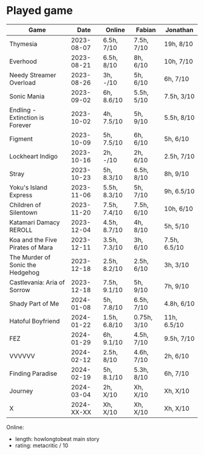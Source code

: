 # Played game

| Game                             | Date       | Online       | Fabian      | Jonathan     |
|---                               |---         |---           |---          |---           |
| Thymesia                         | 2023-08-07 | 6.5h,   7/10 |  7.5h, 7/10 |  19h,   8/10 |
| Everhood                         | 2023-08-21 | 6.5h,   8/10 |    8h, 6/10 |  10h,   7/10 |
| Needy Streamer Overload          | 2023-08-26 |   3h,   -/10 |    5h, 6/10 |   6h,   7/10 |
| Sonic Mania                      | 2023-09-02 |   6h, 8.6/10 |  5.5h, 5/10 | 7.5h,   3/10 |
| Endling - Extinction is Forever  | 2023-10-02 |   4h, 7.5/10 |    5h, 9/10 | 5.5h,   8/10 |
| Figment                          | 2023-10-09 |   5h, 7.5/10 |    6h, 6/10 |   5h,   6/10 |
| Lockheart Indigo                 | 2023-10-16 |   2h,   -/10 |    2h, 6/10 | 2.5h,   7/10 |
| Stray                            | 2023-10-23 |   5h, 8.3/10 |  6.5h, 8/10 |   8h,   9/10 |
| Yoku's Island Express            | 2023-11-06 | 5.5h, 8.3/10 |    5h, 7/10 |   9h, 6.5/10 |
| Children of Silentown            | 2023-11-20 | 7.5h, 7.4/10 |  7.5h, 6/10 |  10h,   6/10 |
| Katamari Damacy REROLL           | 2023-12-04 | 4.5h, 8.7/10 |    4h, 8/10 |   5h,   5/10 |
| Koa and the Five Pirates of Mara | 2023-12-11 | 3.5h, 7.3/10 |    3h, 6/10 | 7.5h, 6.5/10 |
| The Murder of Sonic the Hedgehog | 2023-12-18 | 2.5h, 8.2/10 |  2.5h, 6/10 |   3h,   3/10 |
| Castlevania: Aria of Sorrow      | 2023-12-18 | 7.5h, 9.1/10 |    5h, 9/10 |   7h,   9/10 |
| Shady Part of Me                 | 2024-01-08 |   5h, 7.8/10 |  6.5h, 7/10 | 4.8h,   6/10 |
| Hatoful Boyfriend                | 2024-01-22 | 1.5h, 6.8/10 | 0.75h, 3/10 |  11h, 6.5/10 |
| FEZ                              | 2024-01-29 |   6h, 9.1/10 |  4.5h, 7/10 | 9.5h,   7/10 |
| VVVVVV                           | 2024-02-12 | 2.5h,   8/10 |  4.6h, 7/10 |   2h,   6/10 |
| Finding Paradise                 | 2024-02-19 |   5h, 8.1/10 |  5.3h, 8/10 |   6h,   7/10 |
| Journey                          | 2024-03-04 |   2h,   X/10 |    Xh, X/10 |   Xh,   X/10 |
| X                                | 2024-XX-XX |   Xh,   X/10 |    Xh, X/10 |   Xh,   X/10 |

Online:
- length: howlongtobeat main story
- rating: metacritic / 10

